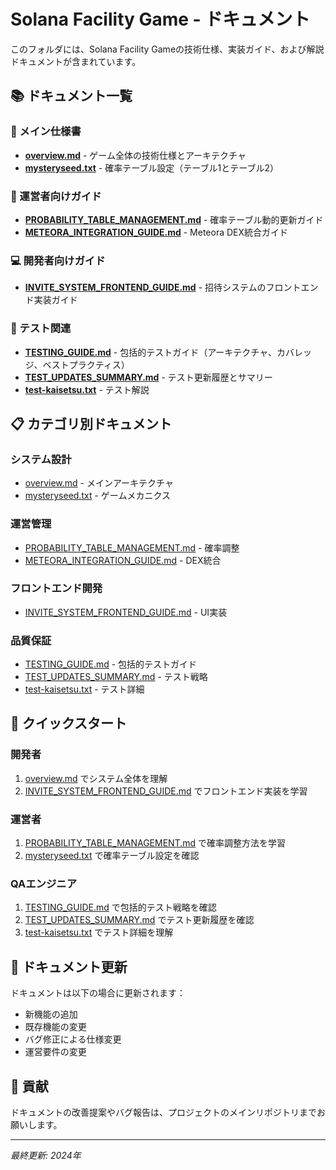 # Solana Facility Game - ドキュメント

このフォルダには、Solana Facility Gameの技術仕様、実装ガイド、および解説ドキュメントが含まれています。

## 📚 ドキュメント一覧

### 🎯 メイン仕様書
- **[overview.md](./overview.md)** - ゲーム全体の技術仕様とアーキテクチャ
- **[mysteryseed.txt](./mysteryseed.txt)** - 確率テーブル設定（テーブル1とテーブル2）

### 🔧 運営者向けガイド
- **[PROBABILITY_TABLE_MANAGEMENT.md](./PROBABILITY_TABLE_MANAGEMENT.md)** - 確率テーブル動的更新ガイド
- **[METEORA_INTEGRATION_GUIDE.md](./METEORA_INTEGRATION_GUIDE.md)** - Meteora DEX統合ガイド

### 💻 開発者向けガイド
- **[INVITE_SYSTEM_FRONTEND_GUIDE.md](./INVITE_SYSTEM_FRONTEND_GUIDE.md)** - 招待システムのフロントエンド実装ガイド

### 🧪 テスト関連
- **[TESTING_GUIDE.md](./TESTING_GUIDE.md)** - 包括的テストガイド（アーキテクチャ、カバレッジ、ベストプラクティス）
- **[TEST_UPDATES_SUMMARY.md](./TEST_UPDATES_SUMMARY.md)** - テスト更新履歴とサマリー
- **[test-kaisetsu.txt](./test-kaisetsu.txt)** - テスト解説

## 📋 カテゴリ別ドキュメント

### システム設計
- [overview.md](./overview.md) - メインアーキテクチャ
- [mysteryseed.txt](./mysteryseed.txt) - ゲームメカニクス

### 運営管理
- [PROBABILITY_TABLE_MANAGEMENT.md](./PROBABILITY_TABLE_MANAGEMENT.md) - 確率調整
- [METEORA_INTEGRATION_GUIDE.md](./METEORA_INTEGRATION_GUIDE.md) - DEX統合

### フロントエンド開発
- [INVITE_SYSTEM_FRONTEND_GUIDE.md](./INVITE_SYSTEM_FRONTEND_GUIDE.md) - UI実装

### 品質保証
- [TESTING_GUIDE.md](./TESTING_GUIDE.md) - 包括的テストガイド
- [TEST_UPDATES_SUMMARY.md](./TEST_UPDATES_SUMMARY.md) - テスト戦略
- [test-kaisetsu.txt](./test-kaisetsu.txt) - テスト詳細

## 🚀 クイックスタート

### 開発者
1. [overview.md](./overview.md) でシステム全体を理解
2. [INVITE_SYSTEM_FRONTEND_GUIDE.md](./INVITE_SYSTEM_FRONTEND_GUIDE.md) でフロントエンド実装を学習

### 運営者
1. [PROBABILITY_TABLE_MANAGEMENT.md](./PROBABILITY_TABLE_MANAGEMENT.md) で確率調整方法を学習
2. [mysteryseed.txt](./mysteryseed.txt) で確率テーブル設定を確認

### QAエンジニア
1. [TESTING_GUIDE.md](./TESTING_GUIDE.md) で包括的テスト戦略を確認
2. [TEST_UPDATES_SUMMARY.md](./TEST_UPDATES_SUMMARY.md) でテスト更新履歴を確認
3. [test-kaisetsu.txt](./test-kaisetsu.txt) でテスト詳細を理解

## 📝 ドキュメント更新

ドキュメントは以下の場合に更新されます：

- 新機能の追加
- 既存機能の変更
- バグ修正による仕様変更
- 運営要件の変更

## 🤝 貢献

ドキュメントの改善提案やバグ報告は、プロジェクトのメインリポジトリまでお願いします。

---

*最終更新: 2024年*